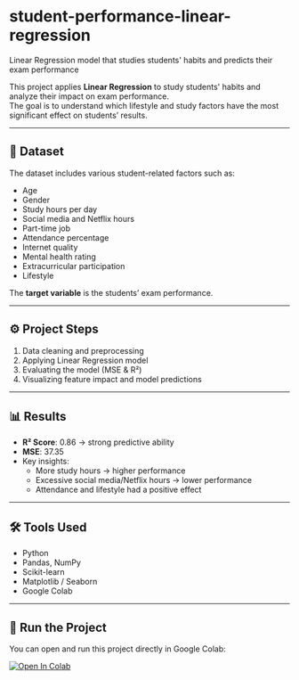 # student-performance-linear-regression
Linear Regression model that studies students' habits and predicts their exam performance


This project applies **Linear Regression** to study students' habits and analyze their impact on exam performance.  
The goal is to understand which lifestyle and study factors have the most significant effect on students’ results.

---

## 📂 Dataset
The dataset includes various student-related factors such as:
- Age  
- Gender  
- Study hours per day  
- Social media and Netflix hours  
- Part-time job  
- Attendance percentage  
- Internet quality  
- Mental health rating  
- Extracurricular participation  
- Lifestyle  

The **target variable** is the students’ exam performance.

---

## ⚙️ Project Steps
1. Data cleaning and preprocessing  
2. Applying Linear Regression model  
3. Evaluating the model (MSE & R²)  
4. Visualizing feature impact and model predictions  

---

## 📊 Results
- **R² Score**: 0.86 → strong predictive ability  
- **MSE**: 37.35  
- Key insights:  
  - More study hours → higher performance  
  - Excessive social media/Netflix hours → lower performance  
  - Attendance and lifestyle had a positive effect  

---

## 🛠️ Tools Used
- Python  
- Pandas, NumPy  
- Scikit-learn  
- Matplotlib / Seaborn  
- Google Colab  

---

## 🚀 Run the Project
You can open and run this project directly in Google Colab:  

[![Open In Colab](https://colab.research.google.com/assets/colab-badge.svg)](https://colab.research.google.com/github/Ghena-A/student-performance-linear-regression/main/Student_Model.ipynb)
